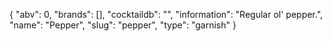 {
    "abv": 0,
    "brands": [],
    "cocktaildb": "",
    "information": "Regular ol' pepper.",
    "name": "Pepper",
    "slug": "pepper",
    "type": "garnish"
}